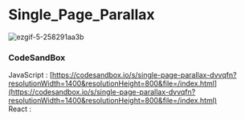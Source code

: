 # Single_Page_Parallax

![ezgif-5-258291aa3b](https://github.com/MontaKr/CSS_Practice/assets/115155803/6e3dbda9-285e-4053-a149-e7593cd1c93c)

### CodeSandBox
JavaScript : [https://codesandbox.io/s/single-page-parallax-dvvqfn?resolutionWidth=1400&resolutionHeight=800&file=/index.html](https://codesandbox.io/s/single-page-parallax-dvvqfn?resolutionWidth=1400&resolutionHeight=800&file=/index.html) \
React : []()
